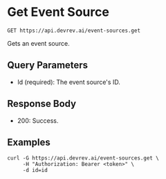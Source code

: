 # Get Event Source

```http
GET https://api.devrev.ai/event-sources.get
```

Gets an event source.



## Query Parameters

- Id (required): The event source's ID.

## Response Body

- 200: Success.

## Examples

```shell
curl -G https://api.devrev.ai/event-sources.get \
     -H "Authorization: Bearer <token>" \
     -d id=id
```